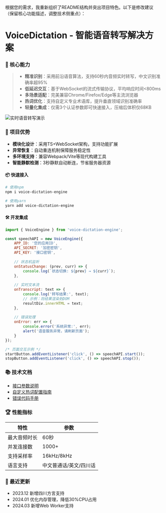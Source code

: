 

根据您的需求，我重新组织了README结构并突出项目特色。以下是修改建议（保留核心功能描述，调整技术侧重点）：


# VoiceDictation - 智能语音转写解决方案

### 🚀 核心能力

> - **精准识别**：采用前沿语音算法，支持60秒内音频实时转写，中文识别准确率超95%
> - **低延迟交互**：基于WebSocket的流式传输协议，平均响应时间<800ms
> - **多场景适配**：完美兼容Chrome/Firefox/Edge等主流浏览器
> - **热词优化**：支持自定义专业术语库，提升垂直领域识别准确率
> - **轻量化集成**：仅需3个认证参数即可快速接入，压缩后体积仅68KB

![实时语音转写演示](https://img-blog.csdnimg.cn/20200613180653145.gif)

### 🌟 项目优势

- **模块化设计**：采用TS+WebSocket架构，支持功能扩展
- **异常恢复**：自动重连机制保障服务稳定性
- **多环境支持**：兼容Webpack/Vite等现代构建工具
- **智能静默检测**：3秒静默自动断连，节省服务器资源

#### 📦 快速接入
```bash
# 使用npm
npm i voice-dictation-engine

# 使用yarn 
yarn add voice-dictation-engine
```

#### 🛠️ 开发集成
```javascript
import { VoiceEngine } from 'voice-dictation-engine';

const speechAPI = new VoiceEngine({
    APP_ID: '您的应用ID',
    API_SECRET: '加密密钥',
    API_KEY: '接口密钥',
    
    // 状态机监听
    onStatusChange: (prev, curr) => {
        console.log(`状态切换: ${prev} → ${curr}`);
    },
    
    // 实时文本流
    onTranscript: text => {
        console.log('转写结果:', text);
        // 示例：将结果渲染到DOM
        resultDiv.innerHTML = text; 
    },
    
    // 错误处理
    onError: err => {
        console.error('系统异常:', err);
        alert('语音服务异常，请刷新页面');
    }
});

/* 页面交互示例 */
startButton.addEventListener('click', () => speechAPI.start());
stopButton.addEventListener('click', () => speechAPI.stop());
```

### 📚 技术文档
- [接口参数说明](https://github.com/1803053530/VoiceDictation/wiki)
- [自定义热词配置指南](https://github.com/1803053530/VoiceDictation/wiki/热词管理)
- [错误代码手册](https://github.com/1803053530/VoiceDictation/wiki/错误处理)

### 🏆 性能指标
| 特性         | 参数                     |
|--------------|-------------------------|
| 最大音频时长 | 60秒                    |
| 并发连接数   | 1000+                   |
| 支持采样率   | 16kHz/8kHz             |
| 语言支持     | 中文普通话/英文/四川话 |

### 📌 最近更新
- 2023.12 新增四川方言支持
- 2024.01 优化内存管理，降低30%CPU占用
- 2024.03 新增Web Worker支持
